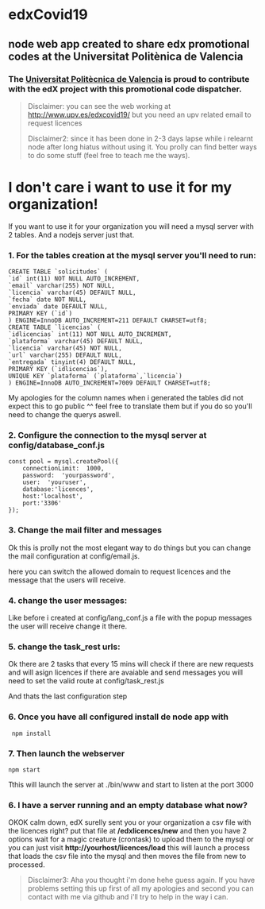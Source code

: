 
# edxCovid19

  

## node web app created to share edx promotional codes at the Universitat Politènica de Valencia

  ### The [Universitat Politècnica de Valencia](https://www.upv.es/) is proud to contribute with the edX project with this promotional code dispatcher.

> Disclaimer: you can see the web working at
> http://www.upv.es/edxcovid19/ but you need an upv related email to
> request licences
> 
> 
> 
> Disclaimer2: since it has been done in 2-3 days lapse while i relearnt
> node after long hiatus without using it. You prolly can find better
> ways to do some stuff (feel free to teach me the ways).

  

# I don't care i want to use it for my organization!

  

If you want to use it for your organization you will need a mysql server with 2 tables. And a nodejs server just that.

###  1. For the tables creation at the mysql server you'll need to run:

    CREATE TABLE `solicitudes` (  
    `id` int(11) NOT NULL AUTO_INCREMENT,  
    `email` varchar(255) NOT NULL,  
    `licencia` varchar(45) DEFAULT NULL,  
    `fecha` date NOT NULL,  
    `enviada` date DEFAULT NULL,  
    PRIMARY KEY (`id`)  
    ) ENGINE=InnoDB AUTO_INCREMENT=211 DEFAULT CHARSET=utf8;
    CREATE TABLE `licencias` (  
    `idlicencias` int(11) NOT NULL AUTO_INCREMENT,  
    `plataforma` varchar(45) DEFAULT NULL,  
    `licencia` varchar(45) NOT NULL,  
    `url` varchar(255) DEFAULT NULL,  
    `entregada` tinyint(4) DEFAULT NULL,  
    PRIMARY KEY (`idlicencias`),  
    UNIQUE KEY `plataforma` (`plataforma`,`licencia`)  
    ) ENGINE=InnoDB AUTO_INCREMENT=7009 DEFAULT CHARSET=utf8;

My apologies for the column names when i generated the tables did not expect this to go public ^^ feel free to translate them but if you do so you'll need to change the querys aswell.

###  2. Configure the connection to the mysql server at config/database_conf.js

    const pool = mysql.createPool({    
	    connectionLimit:  1000,    
	    password:  'yourpassword',    
	    user:  'youruser',    
	    database:'licences',    
	    host:'localhost',    
	    port:'3306'    
    });



### 3. Change the mail filter and messages
Ok this is prolly not the most elegant way to do things but you can change the mail configuration at config/email.js.

here you can switch the allowed domain to request licences and the message that the users will receive.

### 4. change the user messages:
Like before i created at config/lang_conf.js a file with the popup messages the user will receive change it there.

### 5. change the task_rest urls:

Ok there are 2 tasks that every 15 mins will check if there are new requests and will asign licences if there are avaiable and send messages you will need to set the valid route at config/task_rest.js

And thats the last configuration step
 
 ### 6. Once you have all configured install de node app with

     npm install

 ### 7. Then launch the webserver  

    npm start

Tthis will launch the server at ./bin/www and start to listen at the port 3000

### 6. I have a server running and an empty database what now?

OKOK calm down, edX surelly sent you or your organization a csv file with the licences right? put that file at **/edxlicences/new** and then you have 2 options wait for a magic creature (crontask) to upload them to the mysql or you can just visit **http://yourhost/licences/load** this will launch a process that loads the csv file into the mysql and then moves the file from new to processed.
 
 

> Disclaimer3: Aha you thought i'm done hehe guess again. If you have
> problems setting this up first of all my apologies and second you can
> contact with me via github and i'll try to help in the way i can.
